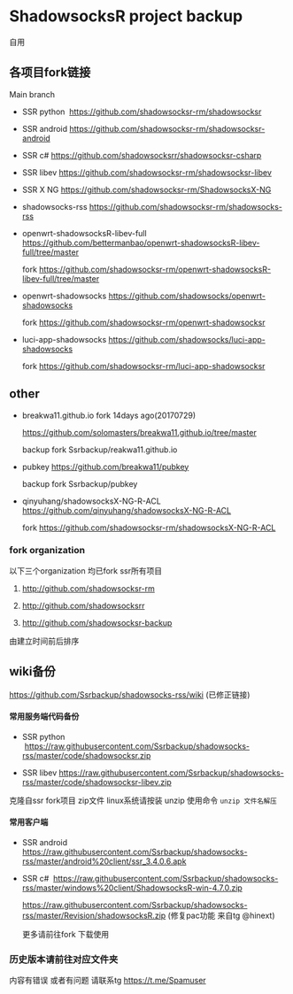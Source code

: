 # ShadowsocksR project backup

自用

## 各项目fork链接

  Main branch

* SSR  python  https://github.com/shadowsocksr-rm/shadowsocksr

* SSR android https://github.com/shadowsocksr-rm/shadowsocksr-android

* SSR c# https://github.com/shadowsocksrr/shadowsocksr-csharp

* SSR libev https://github.com/shadowsocksr-rm/shadowsocksr-libev

* SSR X NG https://github.com/shadowsocksr-rm/ShadowsocksX-NG

* shadowsocks-rss https://github.com/shadowsocksr-rm/shadowsocks-rss

* openwrt-shadowsocksR-libev-full https://github.com/bettermanbao/openwrt-shadowsocksR-libev-full/tree/master

  fork https://github.com/shadowsocksr-rm/openwrt-shadowsocksR-libev-full/tree/master

* openwrt-shadowsocks https://github.com/shadowsocks/openwrt-shadowsocks

  fork https://github.com/shadowsocksr-rm/openwrt-shadowsocksr
  
* luci-app-shadowsocks https://github.com/shadowsocks/luci-app-shadowsocks
  
  fork https://github.com/shadowsocksr-rm/luci-app-shadowsocksr
  

## other

* breakwa11.github.io fork 14days ago(20170729)

  https://github.com/solomasters/breakwa11.github.io/tree/master

  backup fork Ssrbackup/reakwa11.github.io

* pubkey https://github.com/breakwa11/pubkey

  backup fork Ssrbackup/pubkey
  
* qinyuhang/shadowsocksX-NG-R-ACL https://github.com/qinyuhang/shadowsocksX-NG-R-ACL
  
  fork https://github.com/shadowsocksr-rm/shadowsocksX-NG-R-ACL

### fork organization

以下三个organization 均已fork ssr所有项目

1. http://github.com/shadowsocksr-rm

2. http://github.com/shadowsocksrr

3. http://github.com/shadowsocksr-backup


由建立时间前后排序

## wiki备份

https://github.com/Ssrbackup/shadowsocks-rss/wiki  (已修正链接)

#### 常用服务端代码备份

* SSR python  https://raw.githubusercontent.com/Ssrbackup/shadowsocks-rss/master/code/shadowsocksr.zip

* SSR libev https://raw.githubusercontent.com/Ssrbackup/shadowsocks-rss/master/code/shadowsocksr-libev.zip

克隆自ssr fork项目 zip文件 linux系统请按装 unzip   使用命令  `unzip 文件名解压`

#### 常用客户端

* SSR android   https://raw.githubusercontent.com/Ssrbackup/shadowsocks-rss/master/android%20client/ssr_3.4.0.6.apk

* SSR c#  https://raw.githubusercontent.com/Ssrbackup/shadowsocks-rss/master/windows%20client/ShadowsocksR-win-4.7.0.zip
 
  https://raw.githubusercontent.com/Ssrbackup/shadowsocks-rss/master/Revision/shadowsocksR.zip (修复pac功能 来自tg @hinext)
  
  更多请前往fork 下载使用

### 历史版本请前往对应文件夹

内容有错误 或者有问题 请联系tg https://t.me/Spamuser
